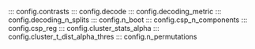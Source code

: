 ::: config.contrasts
::: config.decode
::: config.decoding_metric
::: config.decoding_n_splits
::: config.n_boot
::: config.csp_n_components
::: config.csp_reg
::: config.cluster_stats_alpha
::: config.cluster_t_dist_alpha_thres
::: config.n_permutations
